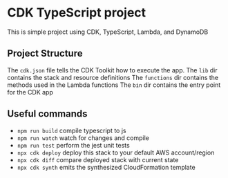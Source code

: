 # CDK TypeScript project

This is simple project using CDK, TypeScript, Lambda, and DynamoDB

## Project Structure

The `cdk.json` file tells the CDK Toolkit how to execute the app.
The `lib` dir contains the stack and resource definitions
The `functions` dir contains the methods used in the Lambda functions
The `bin` dir contains the entry point for the CDK app

## Useful commands

- `npm run build` compile typescript to js
- `npm run watch` watch for changes and compile
- `npm run test` perform the jest unit tests
- `npx cdk deploy` deploy this stack to your default AWS account/region
- `npx cdk diff` compare deployed stack with current state
- `npx cdk synth` emits the synthesized CloudFormation template
